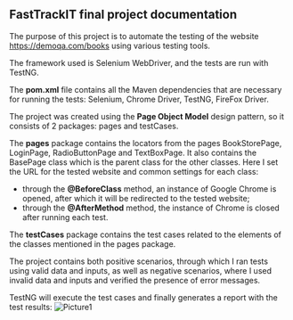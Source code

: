 ## FastTrackIT final project documentation

The purpose of this project is to automate the testing of the website https://demoqa.com/books using various testing tools.

The framework used is Selenium WebDriver, and the tests are run with TestNG.

The **pom.xml** file contains all the Maven dependencies that are necessary for running the tests: Selenium, Chrome Driver, TestNG, FireFox Driver.

The project was created using the **Page Object Model** design pattern, so it consists of 2 packages: pages and testCases.

The **pages** package contains the locators from the pages BookStorePage, LoginPage, RadioButtonPage and TextBoxPage. It also contains the BasePage class which is the parent class for the other classes. Here I set the URL for the tested website and common settings for each class:
- through the **@BeforeClass** method, an instance of Google Chrome is opened, after which it will be redirected to the tested website;
- through the **@AfterMethod** method, the instance of Chrome is closed after running each test.

The **testCases** package contains the test cases related to the elements of the classes mentioned in the pages package.

The project contains both positive scenarios, through which I ran tests using valid data and inputs, as well as negative scenarios, where I used invalid data and inputs and verified the presence of error messages.

TestNG will execute the test cases and finally generates a report with the test results:
![Picture1](https://github.com/MelindaM17/FinalProject/assets/132599174/2c4861ac-578d-4722-a9a5-2a1d04d11242)
